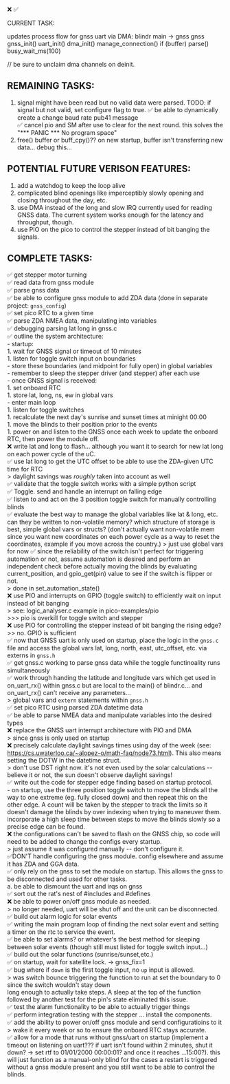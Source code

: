 ❌
✅

CURRENT TASK:

updates process flow for gnss uart via DMA:
blindr
    main
    -> gnss
gnss
    gnss_init()
        uart_init()
        dma_init()
    manage_connection()
        if (buffer)
            parse()
        busy_wait_ms(100)

// be sure to unclaim dma channels on deinit.


REMAINING TASKS:
------------------------------------------------------------------------------

1. signal might have been read but no valid data were parsed. TODO: if signal but not valid, set configure flag to true.
✅ be able to dynamically create a change baud rate pub41 message<br>
✅ cancel pio and SM after use to clear for the next round. this solves the "\*\*\* PANIC \*\*\* No program space"<br>
1. free() buffer or buff_cpy()?? on new startup, buffer isn't transferring new data... debug this...



POTENTIAL FUTURE VERISON FEATURES:
------------------------------------------------------------------------------
1. add a watchdog to keep the loop alive
1. complicated blind openings like imperceptibly slowly opening and closing throughout the day, etc.
1. use DMA instead of the long and slow IRQ currently used for reading GNSS data. The current system works enough for the latency and throughput, though.
1. use PIO on the pico to control the stepper instead of bit banging the signals.

COMPLETE TASKS:
------------------------------------------------------------------------------
✅ get stepper motor turning<br>
✅ read data from gnss module<br>
✅ parse gnss data<br>
✅ be able to configure gnss module to add ZDA data (done in separate project: `gnss_config`)<br>
✅ set pico RTC to a given time<br>
✅ parse ZDA NMEA data, manipulating into variables<br>
✅ debugging parsing lat long in gnss.c<br>
✅ outline the system architecture:<br>
    - startup:<br>
        1. wait for GNSS signal or timeout of 10 minutes<br>
        1. listen for toggle switch input on boundaries<br>
            - store these boundaries (and midpoint for fully open) in global variables<br>
            - remember to sleep the stepper driver (and stepper) after each use<br>
    - once GNSS signal is received:<br>
        1. set onboard RTC<br>
        1. store lat, long, ns, ew in global vars<br>
    - enter main loop<br>
        1. listen for toggle switches<br>
        1. recalculate the next day's sunrise and sunset times at minight 00:00<br>
        1. move the blinds to their position prior to the events<br>
        1. power on and listen to the GNSS once each week to update the onboard RTC, then power the module off.<br>
❌ write lat and long to flash... although you want it to search for new lat long on each power cycle of the uC.<br>
✅ use lat long to get the UTC offset to be able to use the ZDA-given UTC time for RTC<br>
    > daylight savings was *roughly* taken into account as well<br>
✅ validate that the toggle switch works with a simple python script<br>
✅ Toggle. send and handle an interrupt on falling edge<br>
✅ listen to and act on the 3 position toggle switch for manually controlling blinds<br>
✅ evaluate the best way to manage the global variables like lat & long, etc. can they be written to non-volatile memory? which structure of storage is best, simple global vars or structs? (don't actually want non-volatile mem since you want new coordinates on each power cycle as a way to reset the coordinates, example if you move across the country.) > just use global vars for now
✅ since the reliability of the switch isn't perfect for triggering automation or not, assume automation is desired and perform an independent check before actually moving the blinds by evaluating current_position, and gpio_get(pin) value to see if the switch is flipper or not.<br>
    > done in set_automation_state()<br>
❌ use PIO and interrupts on GPIO (toggle switch) to efficiently wait on input instead of bit banging<br>
    > see: logic_analyser.c example in pico-examples/pio<br>
    >>> pio is overkill for toggle switch and stepper<br>
❌ use PIO for controlling the stepper instead of bit banging the rising edge? >> no. GPIO is sufficient<br>
✅ now that GNSS uart is only used on startup, place the logic in the `gnss.c` file and access the global vars lat, long, north, east, utc_offset, etc. via externs in `gnss.h`<br>
✅ get gnss.c working to parse gnss data while the toggle functinoality runs simultaneously<br>
✅ work through handing the latitude and longitude vars which get used in on_uart_rx() within gnss.c but are local to
the main() of blindr.c... and on_uart_rx() can't receive any parameters...<br>
    > global vars and `extern` statements within `gnss.h`<br>
✅ set pico RTC using parsed ZDA datetime data<br>
    ✅ be able to parse NMEA data and manipulate variables into the desired types<br>
❌ replace the GNSS uart interrupt architecture with PIO and DMA<br>
    > since gnss is only used on startup<br>
❌ precisely calculate daylight savings times using day of the week (see: https://cs.uwaterloo.ca/~alopez-o/math-faq/node73.html). This also means setting the DOTW in the datetime struct.<br>
    > don't use DST right now. it's not even used by the solar calculations -- believe it or not, the sun doesn't observe daylight savings!<br>
✅ write out the code for stepper edge finding based on startup protocol.<br>
    - on startup, use the three position toggle switch to move the blinds all the way to one extreme (eg. fully closed down) and then repeat this on the other edge. A count will be taken by the stepper to track the limits so it doesn't damage the blinds by over indexing when trying to maneuver them. incorporate a high sleep time between steps to move the blinds slowly so a precise edge can be found.<br>
❌ the configurations can't be saved to flash on the GNSS chip, so code will need to be added to change the configs every startup.<br>
    > just assume it was configured manually -- don't configure it.<br>
    ✅DON'T handle configuring the gnss module. config elsewhere and assume it has ZDA and GGA data.<br>
✅ only rely on the gnss to set the module on startup. This allows the gnss to be disconnected and used for other tasks.<br>
    a. be able to dismount the uart and irqs on gnss<br>
✅ sort out the rat's nest of #includes and #defines<br>
❌ be able to power on/off gnss module as needed.<br>
    > no longer needed, uart will be shut off and the unit can be disconnected.<br>
✅ build out alarm logic for solar events<br>
✅ writing the main program loop of finding the next solar event and setting a timer on the rtc to service the event.<br>
    ✅ be able to set alarms? or whatever's the best method for sleeping between solar events (though still must listed for toggle switch input...)<br>
    ✅ build out the solar functions (sunrise/sunset,etc.)<br>
✅ on startup, wait for satellite lock. -> gnss_fix=1<br>
✅ bug where if `down` is the first toggle input, no `up` input is allowed.<br>
    > was switch bounce triggering the function to run at set the boundary to 0 since the switch wouldn't stay down<br>
    long enough to actually take steps. A sleep at the top of the function followed by another test for the pin's state eliminated this issue.<br>
✅ test the alarm functionality to be able to actually trigger things<br>
✅ perform integration testing with the stepper ... install the components.<br>
✅ add the ability to power on/off gnss module and send configuratioins to it<br>
    > wake it every week or so to ensure the onboard RTC stays accurate.<br>
✅ allow for a mode that runs without gnss/uart on startup (implement a timeout on listening on uart??? if uart isn't found within 2 minutes, shut it down? -> set rtf to 01/01/2000 00:00:01? and once it reaches ...15:00?). this will just function as a manual-only blind for the cases a restart is triggered without a gnss module present and you still want to be able to control the blinds.<br>

